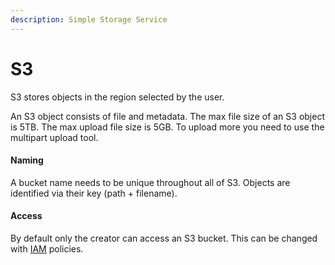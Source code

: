 ```yaml
---
description: Simple Storage Service
---
```


# S3

S3 stores objects in the region selected by the user.

An S3 object consists of file and metadata. The max file size of an S3 object is 5TB. The max upload file size is 5GB. To upload more you need to use the multipart upload tool.

#### Naming

A bucket name needs to be unique throughout all of S3. Objects are identified via their key (path + filename).

#### Access

By default only the creator can access an S3 bucket. This can be changed with [IAM](iam.md) policies.





